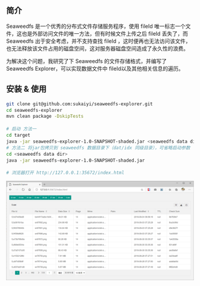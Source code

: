 ## 简介

Seaweedfs 是一个优秀的分布式文件存储服务程序，使用 fileId 唯一标志一个文件，这也是外部访问文件的唯一方法，但有时候文件上传之后 fileId 丢失了，而 Seaweedfs 出于安全考虑，并不支持查找 fileId ，这时便再也无法访问该文件，也无法释放该文件占用的磁盘空间，这对服务器磁盘空间造成了永久性的浪费。

为解决这个问题，我研究了下 Seaweedfs 的文件存储格式，并编写了 Seaweedfs Explorer，可以实现数据文件中 fileId以及其他相关信息的遍历。

## 安装 & 使用

```bash
git clone git@github.com:sukaiyi/seaweedfs-explorer.git
cd seaweedfs-explorer
mvn clean package -DskipTests

# 启动 方法一
cd target
java -jar seaweedfs-explorer-1.0-SNAPSHOT-shaded.jar <seaweedfs data dir>
# 方法二 将jar包拷贝到 seaweedfs 数据目录下（dat/idx 同级目录），可省略启动参数
cd <seaweedfs data dir>
java -jar seaweedfs-explorer-1.0-SNAPSHOT-shaded.jar

# 浏览器打开 http://127.0.0.1:35672/index.html
```

![image-20200731230815159](README.assets\image-20200731230815159.png)

